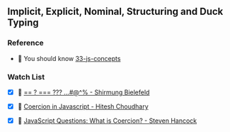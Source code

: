 ## Implicit, Explicit, Nominal, Structuring and Duck Typing

### Reference

- 📜 You should know [33-js-concepts](https://github.com/leonardomso/33-js-concepts#table-of-contents)

### Watch List

- [x] 🎥 [== ? === ??? ...#@^% - Shirmung Bielefeld](https://www.youtube.com/watch?v=qGyqzN0bjhc&t)
- [x] 🎥 [Coercion in Javascript - Hitesh Choudhary](https://www.youtube.com/watch?v=b04Q_vyqEG8)
- [x] 🎥 [JavaScript Questions: What is Coercion? - Steven Hancock](https://www.youtube.com/watch?v=z4-8wMSPJyI)

